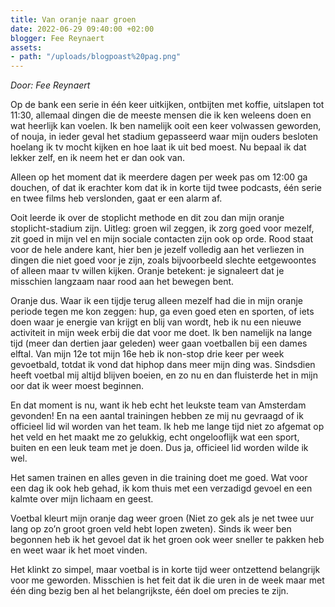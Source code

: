 ```yaml
---
title: Van oranje naar groen
date: 2022-06-29 09:40:00 +02:00
blogger: Fee Reynaert
assets:
- path: "/uploads/blogpoast%20pag.png"
---
```


*Door: Fee Reynaert*

Op de bank een serie in één keer uitkijken, ontbijten met koffie, uitslapen tot 11:30, allemaal dingen die de meeste mensen die ik ken weleens doen en wat heerlijk kan voelen. Ik ben namelijk ooit een keer volwassen geworden, of nouja, in ieder geval het stadium gepasseerd waar mijn ouders besloten hoelang ik tv mocht kijken en hoe laat ik uit bed moest. Nu bepaal ik dat lekker zelf, en ik neem het er dan ook van.

Alleen op het moment dat ik meerdere dagen per week pas om 12:00 ga douchen, of dat ik erachter kom dat ik in korte tijd twee podcasts, één serie en twee films heb verslonden, gaat er een alarm af. 

Ooit leerde ik over de stoplicht methode en dit zou dan mijn oranje stoplicht-stadium zijn. Uitleg: groen wil zeggen, ik zorg goed voor mezelf, zit goed in mijn vel en mijn sociale contacten zijn ook op orde. Rood staat voor de hele andere kant, hier ben je jezelf volledig aan het verliezen in dingen die niet goed voor je zijn, zoals bijvoorbeeld slechte eetgewoontes of alleen maar tv willen kijken. Oranje betekent: je signaleert dat je misschien langzaam naar rood aan het bewegen bent. 

Oranje dus.
Waar ik een tijdje terug alleen mezelf had die in mijn oranje periode tegen me kon zeggen: hup, ga even goed eten en sporten, of iets doen waar je energie van krijgt en blij van wordt, heb ik nu een nieuwe activiteit in mijn week erbij die dat voor me doet. Ik ben namelijk na lange tijd (meer dan dertien jaar geleden) weer gaan voetballen bij een dames elftal. Van mijn 12e tot mijn 16e heb ik non-stop drie keer per week gevoetbald, totdat ik vond dat hiphop dans meer mijn ding was. Sindsdien heeft voetbal mij altijd blijven boeien, en zo nu en dan fluisterde het in mijn oor dat ik weer moest beginnen. 

En dat moment is nu, want ik heb echt het leukste team van Amsterdam gevonden! En na een aantal trainingen hebben ze mij nu gevraagd of ik officieel lid wil worden van het team. Ik heb me lange tijd niet zo afgemat op het veld en het maakt me zo gelukkig, echt ongelooflijk wat een sport, buiten en een leuk team met je doen. Dus ja, officieel lid worden wilde ik wel.

Het samen trainen en alles geven in die training doet me goed. Wat voor een dag ik ook heb gehad, ik kom thuis met een verzadigd gevoel en een kalmte over mijn lichaam en geest. 

Voetbal kleurt mijn oranje dag weer groen (Niet zo gek als je net twee uur lang op zo’n groot groen veld hebt lopen zweten). Sinds ik weer ben begonnen heb ik het gevoel dat ik het groen ook weer sneller te pakken heb en weet waar ik het moet vinden. 

Het klinkt zo simpel, maar voetbal is in korte tijd weer ontzettend belangrijk voor me geworden. Misschien is het feit dat ik die uren in de week maar met één ding bezig ben al het belangrijkste, één doel om precies te zijn.